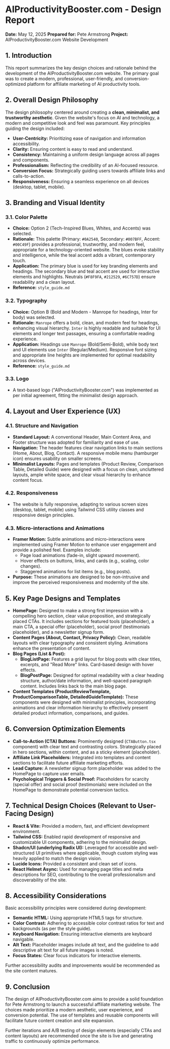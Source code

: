 # AIProductivityBooster.com - Design Report

**Date:** May 12, 2025
**Prepared for:** Pete Armstrong
**Project:** AIProductivityBooster.com Website Development

## 1. Introduction

This report summarizes the key design choices and rationale behind the development of the AIProductivityBooster.com website. The primary goal was to create a modern, professional, user-friendly, and conversion-optimized platform for affiliate marketing of AI productivity tools.

## 2. Overall Design Philosophy

The design philosophy centered around creating a **clean, minimalist, and trustworthy aesthetic**. Given the website's focus on AI and technology, a modern and competitive look and feel was paramount. Key principles guiding the design included:

*   **User-Centricity:** Prioritizing ease of navigation and information accessibility.
*   **Clarity:** Ensuring content is easy to read and understand.
*   **Consistency:** Maintaining a uniform design language across all pages and components.
*   **Professionalism:** Reflecting the credibility of an AI-focused resource.
*   **Conversion Focus:** Strategically guiding users towards affiliate links and calls-to-action.
*   **Responsiveness:** Ensuring a seamless experience on all devices (desktop, tablet, mobile).

## 3. Branding and Visual Identity

### 3.1. Color Palette
*   **Choice:** Option 2 (Tech-Inspired Blues, Whites, and Accents) was selected.
*   **Rationale:** This palette (Primary: `#0A2540`, Secondary: `#007BFF`, Accent: `#00C49F`) provides a professional, trustworthy, and modern feel, appropriate for a technology-oriented website. The blues evoke stability and intelligence, while the teal accent adds a vibrant, contemporary touch.
*   **Application:** The primary blue is used for key branding elements and headings. The secondary blue and teal accent are used for interactive elements and highlights. Neutrals (`#F8F9FA`, `#212529`, `#6C757D`) ensure readability and a clean layout.
*   **Reference:** `style_guide.md`

### 3.2. Typography
*   **Choice:** Option B (Bold and Modern - Manrope for headings, Inter for body) was selected.
*   **Rationale:** `Manrope` offers a bold, clean, and modern feel for headings, enhancing visual hierarchy. `Inter` is highly readable and suitable for UI elements and longer text passages, ensuring a comfortable reading experience.
*   **Application:** Headings use `Manrope` (Bold/Semi-Bold), while body text and UI elements use `Inter` (Regular/Medium). Responsive font sizing and appropriate line heights are implemented for optimal readability across devices.
*   **Reference:** `style_guide.md`

### 3.3. Logo
*   A text-based logo ("AIProductivityBooster.com") was implemented as per initial agreement, fitting the minimalist design approach.

## 4. Layout and User Experience (UX)

### 4.1. Structure and Navigation
*   **Standard Layout:** A conventional Header, Main Content Area, and Footer structure was adopted for familiarity and ease of use.
*   **Navigation:** The header features clear navigation links to main sections (Home, About, Blog, Contact). A responsive mobile menu (hamburger icon) ensures usability on smaller screens.
*   **Minimalist Layouts:** Pages and templates (Product Review, Comparison Table, Detailed Guide) were designed with a focus on clean, uncluttered layouts, ample white space, and clear visual hierarchy to enhance content focus.

### 4.2. Responsiveness
*   The website is fully responsive, adapting to various screen sizes (desktop, tablet, mobile) using Tailwind CSS utility classes and responsive design principles.

### 4.3. Micro-interactions and Animations
*   **Framer Motion:** Subtle animations and micro-interactions were implemented using Framer Motion to enhance user engagement and provide a polished feel. Examples include:
    *   Page load animations (fade-in, slight upward movement).
    *   Hover effects on buttons, links, and cards (e.g., scaling, color changes).
    *   Staggered animations for list items (e.g., blog posts).
*   **Purpose:** These animations are designed to be non-intrusive and improve the perceived responsiveness and modernity of the site.

## 5. Key Page Designs and Templates

*   **HomePage:** Designed to make a strong first impression with a compelling hero section, clear value proposition, and strategically placed CTAs. It includes sections for featured tools (placeholder), a main CTA, a special offer (placeholder), social proof (testimonials placeholder), and a newsletter signup form.
*   **Content Pages (About, Contact, Privacy Policy):** Clean, readable layouts with clear typography and consistent styling. Animations enhance the presentation of content.
*   **Blog Pages (List & Post):**
    *   **BlogListPage:** Features a grid layout for blog posts with clear titles, excerpts, and "Read More" links. Card-based design with hover effects.
    *   **BlogPostPage:** Designed for optimal readability with a clear heading structure, author/date information, and well-spaced paragraph content. Includes links back to the main blog page.
*   **Content Templates (ProductReviewTemplate, ProductComparisonTable, DetailedGuideTemplate):** These components were designed with minimalist principles, incorporating animations and clear information hierarchy to effectively present detailed product information, comparisons, and guides.

## 6. Conversion Optimization Elements

*   **Call-to-Action (CTA) Buttons:** Prominently designed (`CTAButton.tsx` component) with clear text and contrasting colors. Strategically placed in hero sections, within content, and as a sticky element (placeholder).
*   **Affiliate Link Placeholders:** Integrated into templates and content sections to facilitate future affiliate marketing efforts.
*   **Lead Capture:** A newsletter signup form placeholder was added to the HomePage to capture user emails.
*   **Psychological Triggers & Social Proof:** Placeholders for scarcity (special offer) and social proof (testimonials) were included on the HomePage to demonstrate potential conversion tactics.

## 7. Technical Design Choices (Relevant to User-Facing Design)

*   **React & Vite:** Provided a modern, fast, and efficient development environment.
*   **Tailwind CSS:** Enabled rapid development of responsive and customizable UI components, adhering to the minimalist design.
*   **Shadcn/UI (underlying Radix UI):** Leveraged for accessible and well-structured UI primitives where applicable, though custom styling was heavily applied to match the design vision.
*   **Lucide Icons:** Provided a consistent and clean set of icons.
*   **React Helmet Async:** Used for managing page titles and meta descriptions for SEO, contributing to the overall professionalism and discoverability of the site.

## 8. Accessibility Considerations

Basic accessibility principles were considered during development:
*   **Semantic HTML:** Using appropriate HTML5 tags for structure.
*   **Color Contrast:** Adhering to accessible color contrast ratios for text and backgrounds (as per the style guide).
*   **Keyboard Navigation:** Ensuring interactive elements are keyboard navigable.
*   **Alt Text:** Placeholder images include alt text, and the guideline to add descriptive alt text for all future images is noted.
*   **Focus States:** Clear focus indicators for interactive elements.

Further accessibility audits and improvements would be recommended as the site content matures.

## 9. Conclusion

The design of AIProductivityBooster.com aims to provide a solid foundation for Pete Armstrong to launch a successful affiliate marketing website. The choices made prioritize a modern aesthetic, user experience, and conversion potential. The use of templates and reusable components will facilitate future content creation and site expansion.

Further iterations and A/B testing of design elements (especially CTAs and content layouts) are recommended once the site is live and generating traffic to continuously optimize performance.

